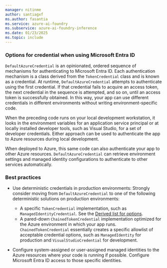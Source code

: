 ```yaml
---
manager: nitinme
author: santiagxf
ms.author: fasantia 
ms.service: azure-ai-foundry
ms.subservice: azure-ai-foundry-inference
ms.date: 01/23/2025
ms.topic: include
---
```


### Options for credential when using Microsoft Entra ID

`DefaultAzureCredential` is an opinionated, ordered sequence of mechanisms for authenticating to Microsoft Entra ID. Each authentication mechanism is a class derived from the `TokenCredential` class and is known as a credential. At runtime, `DefaultAzureCredential` attempts to authenticate using the first credential. If that credential fails to acquire an access token, the next credential in the sequence is attempted, and so on, until an access token is successfully obtained. In this way, your app can use different credentials in different environments without writing environment-specific code.

When the preceding code runs on your local development workstation, it looks in the environment variables for an application service principal or at locally installed developer tools, such as Visual Studio, for a set of developer credentials. Either approach can be used to authenticate the app to Azure resources during local development.

When deployed to Azure, this same code can also authenticate your app to other Azure resources. `DefaultAzureCredential` can retrieve environment settings and managed identity configurations to authenticate to other services automatically.

### Best practices

* Use deterministic credentials in production environments: Strongly consider moving from `DefaultAzureCredential` to one of the following deterministic solutions on production environments:

  * A specific `TokenCredential` implementation, such as `ManagedIdentityCredential`. See the [Derived list for options](/dotnet/api/azure.core.tokencredential#definition).
  * A pared-down `ChainedTokenCredential` implementation optimized for the Azure environment in which your app runs. `ChainedTokenCredential` essentially creates a specific allowlist of acceptable credential options, such as `ManagedIdentity` for production and `VisualStudioCredential` for development.

* Configure system-assigned or user-assigned managed identities to the Azure resources where your code is running if possible. Configure Microsoft Entra ID access to those specific identities. 